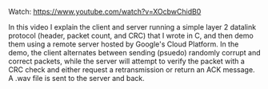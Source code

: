 Watch: https://www.youtube.com/watch?v=XOcbwChidB0    

In this video I explain the client and server running a simple layer 2 datalink protocol (header, packet count, and CRC) that I wrote in C, and then demo them using a remote server hosted by Google's Cloud Platform. In the demo, the client alternates between sending (psuedo) randomly corrupt and correct packets, while the server will attempt to verify the packet with a CRC check and either request a retransmission or return an ACK message. A .wav file is sent to the server and back.
